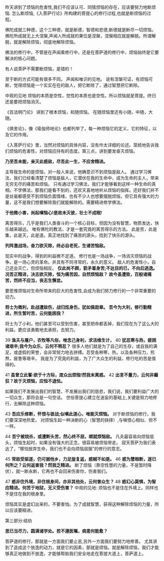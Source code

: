 昨天讲到了烦恼的危害性,我们不应该认可、同情烦恼的存在，应该要努力地断烦恼.
怎么断烦恼,《入菩萨行论》所构建的菩提心的修行过程,也就是断烦恼的过程。

佛陀成就三种德，这个三种德，就是断德，智德和悲德,断德就是断尽一切烦恼。
佛陀所成就无上大涅槃,声闻人所成就的果位是涅槃，涅槃相应就是解脱。所谓解脱，就是解除烦恼，彻底地解除烦恼。

佛法的修行中，不管是在声闻乘修行中，还是在菩萨道的修行中，烦恼始终是它要解决的核心问题。

有人说菩萨不需要断烦恼，是错的！

至于断的方式可能有很多不同。
声闻和唯识的见地。
说有涅槃可证，有烦恼可断，觉得烦恼是一个实实在在的敌人，把它断除了，通过智慧把它断除。

中观的见地
烦恼的本质是空性，觉性的本质也是空性。所以烦恼就是菩提。终归还是要把烦恼消灭。

《百法明门论》
讲到了根本烦恼，和随烦恼。
在随烦恼里还有小随，中随，大随。

《俱舍论》，像《瑜伽师地论》也都列举了，每一种烦恼它的定义，它的特征，以及它的作用。

《入菩萨行论》里，当然对烦恼的具体内容，没有作太详细的论述。笼统地告诉我们烦恼的危害性，对烦恼应持有的态度。第三点，讲到要发奋灭烦恼。

**乃至吾未能，亲灭此惑敌，尽吾此一生，不应舍精进。**

主导我生命的是烦恼，对一般人来说，他确意识不到烦恼是敌人。
通过学习佛法，我们已经看清楚了烦恼是敌人，它潜伏在我的生命中，成为生命的主人，带来无穷无尽的痛苦和烦恼。
只有通过学习佛法，我们才能够看到这样一种生命的真相。不学佛法，那我们是看不到的，还欢天喜地地听从烦恼的指挥。还好我们并不是丝毫都感受不到烦恼负面情绪，也有不少人也想要摆脱烦恼，但它具有强大的力量，这不是我们想要解除我们就能解除的。需要精进修学佛法。

**于他微小害，尚起嗔恼心!是故未灭彼，壮士不成眠!**

离苦得乐，几乎是我们人类奋斗的一个核心目标，但因为没有智慧，物质发达，快乐越来越远。
唯有佛陀的教法，才是一套究竟的离苦得乐的方法。
此是苦，此是集，此是灭，此是道。真正地找到了痛苦的源头，找到了快乐的源头。

**列阵激战场，奋力欲灭除，终必自老死，生诸苦恼敌。**

现实中的战争，得到的利益微不足道。
修行也是一场战争，一场消灭烦恼的战争。是一场心灵的革命。并具有不同寻常的，永久的意义。
敌人的危害性小，自己还会灭亡，但烦恼相反。
**仅此尚不顾，箭矛着身苦;不达目的已，不向后逃逸。**
**况吾正精进，决志欲灭除，恒为痛苦因，自然烦恼敌？**
**故今虽遭致，百般诸痛苦，然终不应当，丧志生懈怠。**

要思惟烦恼对生命所带来的巨大的危害性,会成为我们努力修行的一个非常重要的动力。

**将士为微利，赴战遭敌伤，战归炫身伤，犹如佩勋章。**
**吾今为大利，修行勤精进，所生暂时苦，云何能困我？**

将士为了小利，他们甚至可以受到伤害，甚至把命都丢掉，我们现在为了这么大的利益，更应该勇敢地去承担，去努力。

39 **渔夫与屠户，农牧等凡俗，唯念己身利，求活维生计，**
40 **犹忍寒与热，疲困诸艰辛;我今为众乐，云何不稍忍？**
很多人他们就是为了自己的生存，或自我的满足，或虚假的荣誉，会非常努力地去拼搏。忍受各种寒，热，以及各种压力，煎熬，疲惫等艰辛。
我是为了究竟的利益，为了广大众生的利益，修行吃的苦是值得的。

41 **虽曾立此誓:欲于十方际，度众出烦恼!然我未离惑。**
42 **出言不量力，云何非癫狂？故于灭烦恼，应恒不退怯。**

如果我们不发展出我们的智慧，不发展出我们的慈悲，我们说，我们要利益广大的一切众生，那将会是一句空话。
世俗菩提心建立在迷妄的基础上,关键是努力地修行，去解除这种烦恼。

43 **吾应乐修断，怀恨与彼战;似嗔此道心，唯能灭烦恼。**
对于断烦恼的修行，我们要深深地热爱。
对烦恼生起一种决断的心（智慧的抉择）,与嗔恨心相似、但不一样。

44 **吾宁被烧杀，或遭断头苦，然心终不屈，顺就烦恼敌。**
凡夫最容易向烦恼低头，烦恼生起时，如果没有强大的正念，很容易被烦恼带走。
寂天菩萨为我们表达了，“哪怕放弃生命，我们也不会向烦恼屈服”的修行的意志。

45 **常敌受驱逐，仍可据他乡，力足旋复返，惑贼不如是。**
46 **惑为慧眼断，逐已何所之？云何返害我？然我乏精进。**
断了烦恼（靠空性慧的力量，不是暂时降伏），就一断永断，它再也不会回来伤害你，伤害我们。

47 **惑非住外境，非住根身间，亦非其他处，云何害众生？**
48 **惑幻心莫惧，为智应精进。何苦于地狱，无义受伤害？**
中观的见地:
烦恼也不是住在外境上。同样也不是住在我的根身里。

烦恼其实是虚幻出来的，不要害怕。为了成就智慧，获得这种解除烦恼的力量，所以应该要精进。

第三部分:结劝

**思已当尽力，圆满诸学处。若不遵医嘱，病患何能愈？**

菩萨道的修行，那就是一方面我们要止恶,另外一方面我们要努力地修善。
尤其讲到了造成这个放逸的动力，就是它的因素，那就是烦恼。就是解除烦恼，我们才能够真正地做到不放逸，才能够帮助我们安全地走在菩提大道上，菩萨道上。
